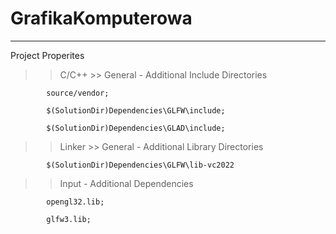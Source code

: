 # GrafikaKomputerowa
________________________________________________________________________________________________________
Project Properites
>> C/C++
    >> General
        - Additional Include Directories
        
            source/vendor;
            
            $(SolutionDir)Dependencies\GLFW\include;
            
            $(SolutionDir)Dependencies\GLAD\include;

>> Linker
    >> General
        - Additional Library Directories
        
            $(SolutionDir)Dependencies\GLFW\lib-vc2022
            
   
   >> Input
        - Additional Dependencies
        
            opengl32.lib;
            
            glfw3.lib;
